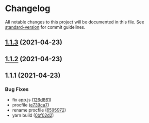 # Changelog

All notable changes to this project will be documented in this file. See [standard-version](https://github.com/conventional-changelog/standard-version) for commit guidelines.

## [1.1.3](https://github.com/unicorn-froyo/node-js-starter-kit/compare/v1.1.2...v1.1.3) (2021-04-23)



## [1.1.2](https://github.com/unicorn-froyo/node-js-starter-kit/compare/v1.1.1...v1.1.2) (2021-04-23)

## 1.1.1 (2021-04-23)

### Bug Fixes

- fix app.js ([126d861](https://github.com/unicorn-froyo/node-js-starter-kit/commit/126d86193d1b568351222a4c12aa91a7a7ba53b8))
- procfile ([e739ca7](https://github.com/unicorn-froyo/node-js-starter-kit/commit/e739ca7e634eeba42122b2883117286f099313ee))
- rename procfile ([6595972](https://github.com/unicorn-froyo/node-js-starter-kit/commit/65959720f4aa47ee2f0c02c1181a546f16d5a8d6))
- yarn build ([0bf02d2](https://github.com/unicorn-froyo/node-js-starter-kit/commit/0bf02d2a74bb63fabf43b742a0101809c15b3616))
